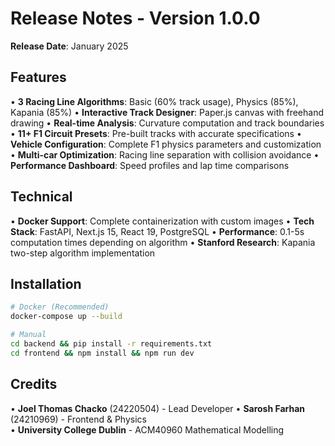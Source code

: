 # Release Notes - Version 1.0.0
**Release Date**: January 2025

## Features
• **3 Racing Line Algorithms**: Basic (60% track usage), Physics (85%), Kapania (85%)
• **Interactive Track Designer**: Paper.js canvas with freehand drawing
• **Real-time Analysis**: Curvature computation and track boundaries
• **11+ F1 Circuit Presets**: Pre-built tracks with accurate specifications
• **Vehicle Configuration**: Complete F1 physics parameters and customization
• **Multi-car Optimization**: Racing line separation with collision avoidance
• **Performance Dashboard**: Speed profiles and lap time comparisons

## Technical
• **Docker Support**: Complete containerization with custom images
• **Tech Stack**: FastAPI, Next.js 15, React 19, PostgreSQL
• **Performance**: 0.1-5s computation times depending on algorithm
• **Stanford Research**: Kapania two-step algorithm implementation

## Installation
```bash
# Docker (Recommended)
docker-compose up --build

# Manual
cd backend && pip install -r requirements.txt
cd frontend && npm install && npm run dev
```

## Credits
• **Joel Thomas Chacko** (24220504) - Lead Developer
• **Sarosh Farhan** (24210969) - Frontend & Physics  
• **University College Dublin** - ACM40960 Mathematical Modelling
